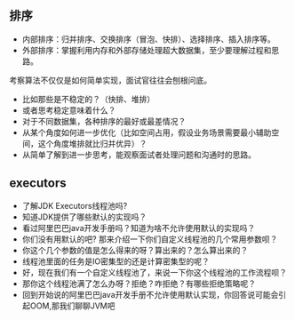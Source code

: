 ## 排序
* 内部排序：归并排序、交换排序（冒泡、快排）、选择排序、插入排序等。
* 外部排序：掌握利用内存和外部存储处理超大数据集，至少要理解过程和思路。

考察算法不仅仅是如何简单实现，面试官往往会刨根问底。
* 比如那些是不稳定的？（快排、堆排）
* 或者思考稳定意味着什么？
* 对于不同数据集，各种排序的最好或最差情况？
* 从某个角度如何进一步优化（比如空间占用，假设业务场景需要最小辅助空间，这个角度堆排就比归并优异）？
* 从简单了解到进一步思考，能观察面试者处理问题和沟通时的思路。

## executors

* 了解JDK Executors线程池吗?
* 知道JDK提供了哪些默认的实现吗？
* 看过阿里巴巴java开发手册吗？知道为啥不允许使用默认的实现吗？
* 你们没有用默认的吧? 那来介绍一下你们自定义线程池的几个常用参数呗？
* 你这个几个参数的值是怎么得来的呀？算出来的？怎么算出来的？
* 线程池里面的任务是IO密集型的还是计算密集型的呢？
* 好，现在我们有一个自定义线程池了，来说一下你这个线程池的工作流程呗？
* 那你这个线程池满了怎么办呀？拒绝？咋拒绝？有哪些拒绝策略呢？
* 回到开始说的阿里巴巴java开发手册不允许使用默认实现，你回答说可能会引起OOM,那我们聊聊JVM吧
